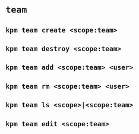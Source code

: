 # `team`

## `kpm team create <scope:team>`

## `kpm team destroy <scope:team>`

## `kpm team add <scope:team> <user>`

## `kpm team rm <scope:team> <user>`

## `kpm team ls <scope>|<scope:team>`

## `kpm team edit <scope:team>`
